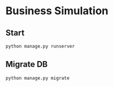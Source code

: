 # Business Simulation

## Start

`python manage.py runserver`

## Migrate DB

`python manage.py migrate`